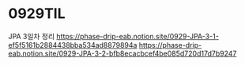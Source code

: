 # 0929TIL




JPA 3일차 정리
https://phase-drip-eab.notion.site/0929-JPA-3-1-ef5f5161b2884438bba534ad8879894a
https://phase-drip-eab.notion.site/0929-JPA-3-2-bfb8ecacbcef4be085d720d17d7b9247